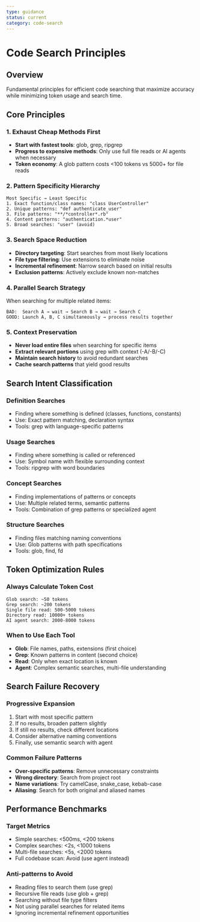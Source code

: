```yaml
---
type: guidance
status: current
category: code-search
---
```


# Code Search Principles

## Overview
Fundamental principles for efficient code searching that maximize accuracy while minimizing token usage and search time.

## Core Principles

### 1. Exhaust Cheap Methods First
- **Start with fastest tools**: glob, grep, ripgrep
- **Progress to expensive methods**: Only use full file reads or AI agents when necessary
- **Token economy**: A glob pattern costs <100 tokens vs 5000+ for file reads

### 2. Pattern Specificity Hierarchy
```
Most Specific → Least Specific
1. Exact function/class names: "class UserController"
2. Unique patterns: "def authenticate_user"
3. File patterns: "**/*controller*.rb"
4. Content patterns: "authentication.*user"
5. Broad searches: "user" (avoid)
```

### 3. Search Space Reduction
- **Directory targeting**: Start searches from most likely locations
- **File type filtering**: Use extensions to eliminate noise
- **Incremental refinement**: Narrow search based on initial results
- **Exclusion patterns**: Actively exclude known non-matches

### 4. Parallel Search Strategy
When searching for multiple related items:
```
BAD:  Search A → wait → Search B → wait → Search C
GOOD: Launch A, B, C simultaneously → process results together
```

### 5. Context Preservation
- **Never load entire files** when searching for specific items
- **Extract relevant portions** using grep with context (-A/-B/-C)
- **Maintain search history** to avoid redundant searches
- **Cache search patterns** that yield good results

## Search Intent Classification

### Definition Searches
- Finding where something is defined (classes, functions, constants)
- Use: Exact pattern matching, declaration syntax
- Tools: grep with language-specific patterns

### Usage Searches
- Finding where something is called or referenced
- Use: Symbol name with flexible surrounding context
- Tools: ripgrep with word boundaries

### Concept Searches
- Finding implementations of patterns or concepts
- Use: Multiple related terms, semantic patterns
- Tools: Combination of grep patterns or specialized agent

### Structure Searches
- Finding files matching naming conventions
- Use: Glob patterns with path specifications
- Tools: glob, find, fd

## Token Optimization Rules

### Always Calculate Token Cost
```
Glob search: ~50 tokens
Grep search: ~200 tokens
Single file read: 500-5000 tokens
Directory read: 10000+ tokens
AI agent search: 2000-8000 tokens
```

### When to Use Each Tool
- **Glob**: File names, paths, extensions (first choice)
- **Grep**: Known patterns in content (second choice)
- **Read**: Only when exact location is known
- **Agent**: Complex semantic searches, multi-file understanding

## Search Failure Recovery

### Progressive Expansion
1. Start with most specific pattern
2. If no results, broaden pattern slightly
3. If still no results, check different locations
4. Consider alternative naming conventions
5. Finally, use semantic search with agent

### Common Failure Patterns
- **Over-specific patterns**: Remove unnecessary constraints
- **Wrong directory**: Search from project root
- **Name variations**: Try camelCase, snake_case, kebab-case
- **Aliasing**: Search for both original and aliased names

## Performance Benchmarks

### Target Metrics
- Simple searches: <500ms, <200 tokens
- Complex searches: <2s, <1000 tokens
- Multi-file searches: <5s, <2000 tokens
- Full codebase scan: Avoid (use agent instead)

### Anti-patterns to Avoid
- Reading files to search them (use grep)
- Recursive file reads (use glob + grep)
- Searching without file type filters
- Not using parallel searches for related items
- Ignoring incremental refinement opportunities